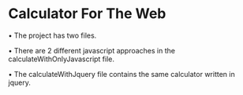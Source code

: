 # Calculator For The Web



• The project has two files.

• There are 2 different javascript approaches in the calculateWithOnlyJavascript file.

• The calculateWithJquery file contains the same calculator written in jquery.
